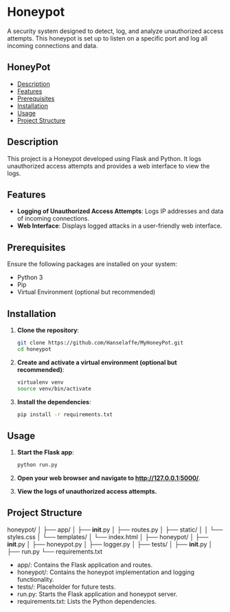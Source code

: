 # Honeypot

A security system designed to detect, log, and analyze unauthorized access attempts. This honeypot is set up to listen on a specific port and log all incoming connections and data.

## HoneyPot

- [Description](#description)
- [Features](#features)
- [Prerequisites](#prerequisites)
- [Installation](#installation)
- [Usage](#usage)
- [Project Structure](#project-structure)

## Description

This project is a Honeypot developed using Flask and Python. It logs unauthorized access attempts and provides a web interface to view the logs.

## Features

- **Logging of Unauthorized Access Attempts**: Logs IP addresses and data of incoming connections.
- **Web Interface**: Displays logged attacks in a user-friendly web interface.

## Prerequisites

Ensure the following packages are installed on your system:

- Python 3
- Pip
- Virtual Environment (optional but recommended)

## Installation

1. **Clone the repository**:
   ```sh
   git clone https://github.com/Hanselaffe/MyHoneyPot.git
   cd honeypot
   
2. **Create and activate a virtual environment (optional but recommended)**:
   ```sh
   virtualenv venv
   source venv/bin/activate
   
4. **Install the dependencies**:
   ```sh
   pip install -r requirements.txt


## Usage

1. **Start the Flask app**:
   ```sh
   python run.py

3. **Open your web browser and navigate to http://127.0.0.1:5000/**.

4. **View the logs of unauthorized access attempts.**

## Project Structure
  honeypot/
│
├── app/
│   ├── __init__.py
│   ├── routes.py
│   ├── static/
│   │   └── styles.css
│   └── templates/
│       └── index.html
│
├── honeypot/
│   ├── __init__.py
│   ├── honeypot.py
│   ├── logger.py
│
├── tests/
│   ├── __init__.py
│
├── run.py
└── requirements.txt

- app/: Contains the Flask application and routes.
- honeypot/: Contains the honeypot implementation and logging functionality.
- tests/: Placeholder for future tests.
- run.py: Starts the Flask application and honeypot server.
- requirements.txt: Lists the Python dependencies.
     


   



   
